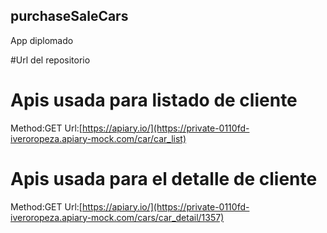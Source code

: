 ## purchaseSaleCars
App diplomado

#Url del repositorio


# Apis usada para listado de cliente

Method:GET
Url:[https://apiary.io/](https://private-0110fd-iveroropeza.apiary-mock.com/car/car_list)

# Apis usada para el detalle de cliente

Method:GET
Url:[https://apiary.io/](https://private-0110fd-iveroropeza.apiary-mock.com/cars/car_detail/1357)



